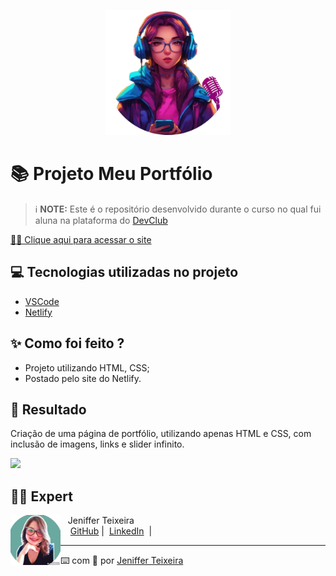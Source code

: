 <p align="center">
    <img width="200" src="https://github.com/jenifferteixeira/natty-or-not/blob/main/assets-git/banner.png">
</p>


# 📚 Projeto Meu Portfólio

 > ℹ️ **NOTE:** Este é o repositório desenvolvido durante o curso no qual fui aluna na plataforma do [DevClub](https://aulas.devclub.com.br/m/home)

  
<a href="https://dev-jeniffer-teixeira.netlify.app/"> 🤳🏻 Clique aqui para acessar o site</a>

## 💻 Tecnologias utilizadas no projeto

- [VSCode](https://code.visualstudio.com/)
- [Netlify](https://app.netlify.com/)


## ✨ Como foi feito ?

- Projeto utilizando HTML, CSS;
- Postado pelo site do Netlify.


## 🚀 Resultado

Criação de uma página de portfólio, utilizando apenas HTML e CSS, com inclusão de imagens, links e slider infinito.
<p>
    <img width="500" src="https://github.com/jenifferteixeira/Meu-portfolio/blob/main/assets/tela.JPG">
</p>
  

## 👨‍💻 Expert

<p>
    <img 
      align=left 
      margin=10 
      width=80 
      src="https://github.com/jenifferteixeira/natty-or-not/blob/main/assets-git/1707272285584.jpg"
    />
    <p>&nbsp&nbsp&nbspJeniffer Teixeira<br>
    &nbsp&nbsp&nbsp
    <a href="https://github.com/jenifferteixeira">
    GitHub</a>&nbsp;|&nbsp;
    <a href="www.linkedin.com/in/dev-jeniffer-teixeira/">LinkedIn</a>
&nbsp;|&nbsp;



---

⌨️ com 💙 por [Jeniffer Teixeira](www.linkedin.com/in/dev-jeniffer-teixeira)
